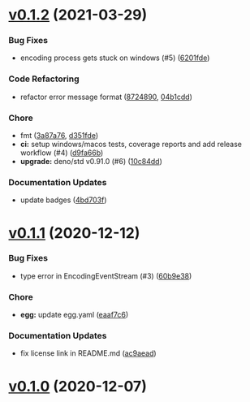 # [v0.1.2](https://github.com/c4spar/deno-cli/compare/0.1.1...0.1.2) (2021-03-29)

### Bug Fixes

- encoding process gets stuck on windows (#5)
  ([6201fde](https://github.com/c4spar/deno-cli/commit/6201fde))

### Code Refactoring

- refactor error message format
  ([8724890](https://github.com/c4spar/deno-cli/commit/8724890),
  [04b1cdd](https://github.com/c4spar/deno-cli/commit/04b1cdd))

### Chore

- fmt ([3a87a76](https://github.com/c4spar/deno-cli/commit/3a87a76),
  [d351fde](https://github.com/c4spar/deno-cli/commit/d351fde))
- **ci:** setup windows/macos tests, coverage reports and add release workflow
  (#4) ([d9fa66b](https://github.com/c4spar/deno-cli/commit/d9fa66b))
- **upgrade:** deno/std v0.91.0 (#6)
  ([10c84dd](https://github.com/c4spar/deno-cli/commit/10c84dd))

### Documentation Updates

- update badges ([4bd703f](https://github.com/c4spar/deno-cli/commit/4bd703f))

# [v0.1.1](https://github.com/c4spar/deno-cli/compare/0.1.0...60b9e38) (2020-12-12)

### Bug Fixes

- type error in EncodingEventStream (#3)
  ([60b9e38](https://github.com/c4spar/deno-cli/commit/60b9e38))

### Chore

- **egg:** update egg.yaml
  ([eaaf7c6](https://github.com/c4spar/deno-cli/commit/eaaf7c6))

### Documentation Updates

- fix license link in README.md
  ([ac9aead](https://github.com/c4spar/deno-cli/commit/ac9aead))

# [v0.1.0](https://github.com/c4spar/deno-cli/compare/a4660e0...v0.1.0) (2020-12-07)
